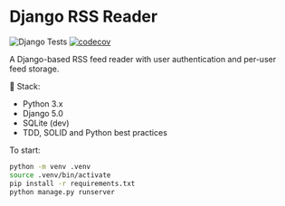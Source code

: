 # Django RSS Reader

![Django Tests](https://github.com/gil-ss/django-rss-reader/actions/workflows/tests.yml/badge.svg)
[![codecov](https://codecov.io/gh/gil-ss/django-rss-reader/branch/main/graph/badge.svg)](https://codecov.io/gh/gil-ss/django-rss-reader)

A Django-based RSS feed reader with user authentication and per-user feed storage.

🚀 Stack:
- Python 3.x
- Django 5.0
- SQLite (dev)
- TDD, SOLID and Python best practices

To start:

```bash
python -m venv .venv
source .venv/bin/activate
pip install -r requirements.txt
python manage.py runserver
